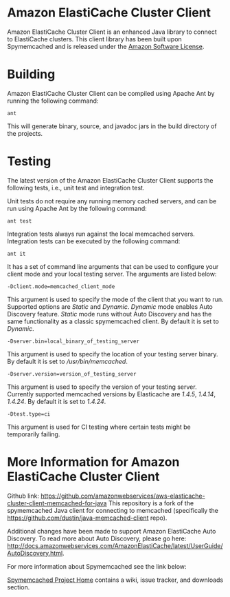 # Amazon ElastiCache Cluster Client

Amazon ElastiCache Cluster Client is an enhanced Java library to connect to ElastiCache clusters. This client library has been built upon Spymemcached and is released under the [Amazon Software License](http://aws.amazon.com/asl/).

# Building

Amazon ElastiCache Cluster Client can be compiled using Apache Ant by running the following
command:

    ant

This will generate binary, source, and javadoc jars in the build
directory of the projects.

# Testing

The latest version of the Amazon ElastiCache Cluster Client supports the following tests, i.e., unit test and integration test.

Unit tests do not require any running memory cached servers, and can be run using Apache Ant by the following command:

    ant test

Integration tests always run against the local memcached servers. Integration tests can be executed by the
following command:

    ant it

It has a set of command line arguments that can be used to configure your client mode and your local testing server. The arguments are listed below:

    -Dclient.mode=memcached_client_mode

This argument is used to specify the mode of the client that you want to run. Supported options are _Static_ and _Dynamic_.
_Dynamic_ mode enables Auto Discovery feature. _Static_ mode runs without Auto Discovery and has the same functionality as a classic spymemcached client. By default it is set to _Dynamic_.

    -Dserver.bin=local_binary_of_testing_server

This argument is used to specify the location of your testing
server binary. By default it is set to _/usr/bin/memcached_.

    -Dserver.version=version_of_testing_server

This argument is used to specify the version of your testing server. Currently supported memcached versions by Elasticache are _1.4.5_, _1.4.14_, _1.4.24_.
By default it is set to _1.4.24_.

    -Dtest.type=ci

This argument is used for CI testing where certain tests might be temporarily failing.

# More Information for Amazon ElastiCache Cluster Client
Github link: https://github.com/amazonwebservices/aws-elasticache-cluster-client-memcached-for-java
This repository is a fork of the spymemcached Java client for connecting to memcached (specifically the https://github.com/dustin/java-memcached-client repo).

Additional changes have been made to support Amazon ElastiCache Auto Discovery. To read more about Auto Discovery, please go here: http://docs.amazonwebservices.com/AmazonElastiCache/latest/UserGuide/AutoDiscovery.html.

For more information about Spymemcached see the link below:

[Spymemcached Project Home](http://code.google.com/p/spymemcached/)
contains a wiki, issue tracker, and downloads section.
